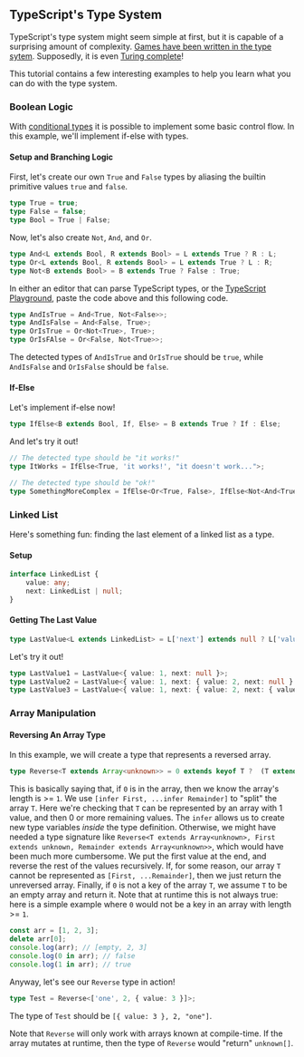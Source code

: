 ## TypeScript's Type System

TypeScript's type system might seem simple at first, but it is capable of a
surprising amount of complexity. [Games have been written in the type sytem][TypeGame].
Supposedly, it is even [Turing complete](https://github.com/microsoft/TypeScript/issues/14833)!

This tutorial contains a few interesting examples to help you learn what
you can do with the type system.

### Boolean Logic

With [conditional types](https://www.typescriptlang.org/docs/handbook/2/conditional-types.html)
it is possible to implement some basic control flow. In this example, we'll implement if-else
with types.

#### Setup and Branching Logic

First, let's create our own `True` and `False` types by aliasing the builtin primitive
values `true` and `false`.

```typescript
type True = true;
type False = false;
type Bool = True | False;
```

Now, let's also create `Not`, `And`, and `Or`.

```typescript
type And<L extends Bool, R extends Bool> = L extends True ? R : L;
type Or<L extends Bool, R extends Bool> = L extends True ? L : R;
type Not<B extends Bool> = B extends True ? False : True;
```

In either an editor that can parse TypeScript types, or the
[TypeScript Playground](https://www.typescriptlang.org/play), paste the
code above and this following code.
```typescript
type AndIsTrue = And<True, Not<False>>;
type AndIsFalse = And<False, True>;
type OrIsTrue = Or<Not<True>, True>;
type OrIsFAlse = Or<False, Not<True>>;
```

The detected types of `AndIsTrue` and `OrIsTrue` should be `true`, while
`AndIsFalse` and `OrIsFalse` should be `false`.

#### If-Else

Let's implement if-else now!

```typescript
type IfElse<B extends Bool, If, Else> = B extends True ? If : Else;
```

And let's try it out!

```typescript
// The detected type should be "it works!"
type ItWorks = IfElse<True, 'it works!', "it doesn't work...">;

// The detected type should be "ok!"
type SomethingMoreComplex = IfElse<Or<True, False>, IfElse<Not<And<True, Not<True>>>, 'ok!', undefined>, null>;
```

### Linked List

Here's something fun: finding the last element of a linked list as a type.

#### Setup

```typescript
interface LinkedList {
    value: any;
    next: LinkedList | null;
}
```

#### Getting The Last Value

```typescript
type LastValue<L extends LinkedList> = L['next'] extends null ? L['value'] : LastValue<NonNullable<L['next']>>;
```

Let's try it out!

```typescript
type LastValue1 = LastValue<{ value: 1, next: null }>;
type LastValue2 = LastValue<{ value: 1, next: { value: 2, next: null } }>;
type LastValue3 = LastValue<{ value: 1, next: { value: 2, next: { value: 3, next: null } } }>;
```

### Array Manipulation

#### Reversing An Array Type

In this example, we will create a type that represents a reversed array.
```typescript
type Reverse<T extends Array<unknown>> = 0 extends keyof T ?  (T extends [infer First, ...infer Remainder] ? [...Reverse<Remainder>, First] : T) : []
```

This is basically saying that, if `0` is in the array, then we know the array's length is >= `1`.
We use `[infer First, ...infer Remainder]` to "split" the array `T`. Here we're checking that `T`
can be represented by an array with 1 value, and then 0 or more remaining values. The `infer` allows
us to create new type variables *inside* the type definition. Otherwise, we might have needed a type
signature like `Reverse<T extends Array<unknown>, First extends unknown, Remainder extends Array<unknown>>`,
which would have been much more cumbersome. We put the first value at the end, and reverse the rest of the
values recursively. If, for some reason, our array `T` cannot be represented as `[First, ...Remainder]`,
then we just return the unreversed array. Finally, if `0` is not a key of the array `T`, we assume `T`
to be an empty array and return it. Note that at runtime this is not always true: here is a simple
example where `0` would not be a key in an array with length >= `1`.

```javascript
const arr = [1, 2, 3];
delete arr[0];
console.log(arr); // [empty, 2, 3]
console.log(0 in arr); // false
console.log(1 in arr); // true
```

Anyway, let's see our `Reverse` type in action!

```typescript
type Test = Reverse<['one', 2, { value: 3 }]>;
```

The type of `Test` should be `[{ value: 3 }, 2, "one"]`.

Note that `Reverse` will only work with arrays known at compile-time. If the
array mutates at runtime, then the type of `Reverse` would "return" `unknown[]`.

[TypeGame]: https://github.com/fc01/TypeGame
